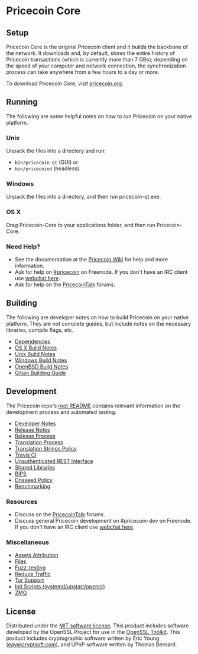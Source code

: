 Pricecoin Core
=============

Setup
---------------------
Pricecoin Core is the original Pricecoin client and it builds the backbone of the network. It downloads and, by default, stores the entire history of Pricecoin transactions (which is currently more than 7 GBs); depending on the speed of your computer and network connection, the synchronization process can take anywhere from a few hours to a day or more.

To download Pricecoin Core, visit [pricecoin.org](https://pricecoin.org).

Running
---------------------
The following are some helpful notes on how to run Pricecoin on your native platform.

### Unix

Unpack the files into a directory and run:

- `bin/pricecoin-qt` (GUI) or
- `bin/pricecoind` (headless)

### Windows

Unpack the files into a directory, and then run pricecoin-qt.exe.

### OS X

Drag Pricecoin-Core to your applications folder, and then run Pricecoin-Core.

### Need Help?

* See the documentation at the [Pricecoin Wiki](https://pricecoin.info/)
for help and more information.
* Ask for help on [#pricecoin](http://webchat.freenode.net?channels=pricecoin) on Freenode. If you don't have an IRC client use [webchat here](http://webchat.freenode.net?channels=pricecoin).
* Ask for help on the [PricecoinTalk](https://pricecointalk.io/) forums.

Building
---------------------
The following are developer notes on how to build Pricecoin on your native platform. They are not complete guides, but include notes on the necessary libraries, compile flags, etc.

- [Dependencies](dependencies.md)
- [OS X Build Notes](build-osx.md)
- [Unix Build Notes](build-unix.md)
- [Windows Build Notes](build-windows.md)
- [OpenBSD Build Notes](build-openbsd.md)
- [Gitian Building Guide](gitian-building.md)

Development
---------------------
The Pricecoin repo's [root README](/README.md) contains relevant information on the development process and automated testing.

- [Developer Notes](developer-notes.md)
- [Release Notes](release-notes.md)
- [Release Process](release-process.md)
- [Translation Process](translation_process.md)
- [Translation Strings Policy](translation_strings_policy.md)
- [Travis CI](travis-ci.md)
- [Unauthenticated REST Interface](REST-interface.md)
- [Shared Libraries](shared-libraries.md)
- [BIPS](bips.md)
- [Dnsseed Policy](dnsseed-policy.md)
- [Benchmarking](benchmarking.md)

### Resources
* Discuss on the [PricecoinTalk](https://pricecointalk.io/) forums.
* Discuss general Pricecoin development on #pricecoin-dev on Freenode. If you don't have an IRC client use [webchat here](http://webchat.freenode.net/?channels=pricecoin-dev).

### Miscellaneous
- [Assets Attribution](assets-attribution.md)
- [Files](files.md)
- [Fuzz-testing](fuzzing.md)
- [Reduce Traffic](reduce-traffic.md)
- [Tor Support](tor.md)
- [Init Scripts (systemd/upstart/openrc)](init.md)
- [ZMQ](zmq.md)

License
---------------------
Distributed under the [MIT software license](/COPYING).
This product includes software developed by the OpenSSL Project for use in the [OpenSSL Toolkit](https://www.openssl.org/). This product includes
cryptographic software written by Eric Young ([eay@cryptsoft.com](mailto:eay@cryptsoft.com)), and UPnP software written by Thomas Bernard.
